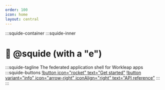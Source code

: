 ```yaml
---
order: 100
icon: home
layout: central
---
```


<style>
    #welcome h1 {
        display: none;
    }

    .squide-container {
        display: flex;
        align-items: center;
        justify-content: center;
        text-align: center;
        margin-top: 5rem;
    }

    .squide-inner h1 {
        display: block;
        margin-bottom: 1rem;
        font-size: 2.5rem;
    }

    /* Always hide the header anchor */
    .squide-inner h1 a {
        display: none !important;
    }

    .squide-tagline p {
        font-size: 1.5rem;
    }

    .squide-buttons p {
        display: inline-flex;
        column-gap: 18px;
    }
</style>

:::squide-container
:::squide-inner
# 🦑 @squide (with a "e")
:::squide-tagline
The federated application shell for Workleap apps
:::squide-buttons
[!button icon="rocket" text="Get started"](/getting-started.md)
[!button variant="info" icon="arrow-right" iconAlign="right" text="API reference"](/api)
:::
:::







